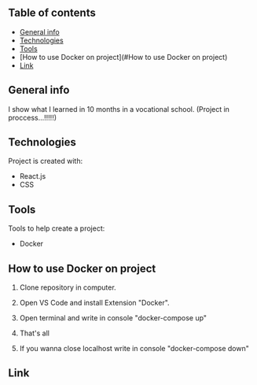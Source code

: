 ## Table of contents

- [General info](#general-info)
- [Technologies](#technologies)
- [Tools](#tools)
- [How to use Docker on project](#How to use Docker on project)
- [Link](#link)

## General info

I show what I learned in 10 months in a vocational school. (Project in proccess...!!!!!)

## Technologies

Project is created with:

- React.js
- CSS

## Tools

Tools to help create a project:

- Docker

## How to use Docker on project

1. Clone repository in computer.

2. Open VS Code and install Extension "Docker".

3. Open terminal and write in console "docker-compose up"

4. That's all

5. If you wanna close localhost write in console "docker-compose down"

## Link
